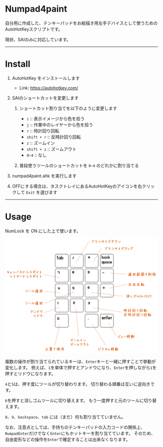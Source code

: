# Numpad4paint

自分用に作成した、テンキーパッドをお絵描き用左手デバイスとして使うためのAutoHotKeyスクリプトです。

現状、SAIのみに対応しています。

----

# Install

1. AutoHotKey をインストールします

    - Link: https://autohotkey.com/

2. SAIのショートカットを変更します

    1. ショートカット割り当てを以下のように変更します
        - `i` :: 表示イメージから色を拾う
        - `j` :: 作業中のレイヤーから色を拾う
    	- `r` :: 時計回り回転
    	- `shift + r` :: 反時計回り回転
		- `z` :: ズームイン
		- `shift + z` :: ズームアウト
        - `0~4` :: なし
		
	2. 普段使うツールのショートカットを `0~4` のどれかに割り当てる

3. numpad4paint.ahk を実行します

4. OFFにする場合は、タスクトレイにあるAutoHotKeyのアイコンを右クリックして `Exit` を選びます

----

# Usage

NumLock を ON にした上で使います。

![usage](img.png)

複数の操作が割り当てられているキーは、`Enter`キーと一緒に押すことで挙動が変化します。
例えば、`1`を単体で押すとアンドウになり、`Enter`を押しながら`1`を押すとリドウになります。

`4`と`5`は、押す度にツールが切り替わります。
切り替わる順番は互いに逆向きです。

`6`を押すと消しゴムツールに切り替えます。
もう一度押すと元のツールに切り替えます。

`8`、`9`、`backspace`、`tab` には（まだ）何も割り当てていません。

なお、注意点としては、手持ちのテンキーパッドの入力コードの関係上、
`NumpadEnter`だけでなく`Enter`にもホットキーを割り当てています。
そのため、自由変形などの操作を`Enter`で確定することは出来なくなります。
